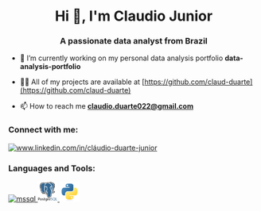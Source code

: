 <h1 align="center">Hi 👋, I'm Claudio Junior</h1>
<h3 align="center">A passionate data analyst from Brazil</h3>

- 🔭 I’m currently working on my personal data analysis portfolio **data-analysis-portfolio**

- 👨‍💻 All of my projects are available at [https://github.com/claud-duarte](https://github.com/claud-duarte)

- 📫 How to reach me **claudio.duarte022@gmail.com**

<h3 align="left">Connect with me:</h3>
<p align="left">
<a href="https://linkedin.com/in/cláudio-duarte-junior" target="blank"><img align="center" src="https://raw.githubusercontent.com/rahuldkjain/github-profile-readme-generator/master/src/images/icons/Social/linked-in-alt.svg" alt="www.linkedin.com/in/cláudio-duarte-junior" height="30" width="40" /></a>
</p>

<h3 align="left">Languages and Tools:</h3>
<p align="left"> <a href="https://www.microsoft.com/en-us/sql-server" target="_blank" rel="noreferrer"> <img src="https://www.svgrepo.com/show/303229/microsoft-sql-server-logo.svg" alt="mssql" width="40" height="40"/> </a> <a href="https://www.postgresql.org" target="_blank" rel="noreferrer"> <img src="https://raw.githubusercontent.com/devicons/devicon/master/icons/postgresql/postgresql-original-wordmark.svg" alt="postgresql" width="40" height="40"/> </a> <a href="https://www.python.org" target="_blank" rel="noreferrer"> <img src="https://raw.githubusercontent.com/devicons/devicon/master/icons/python/python-original.svg" alt="python" width="40" height="40"/> </a> </p>
